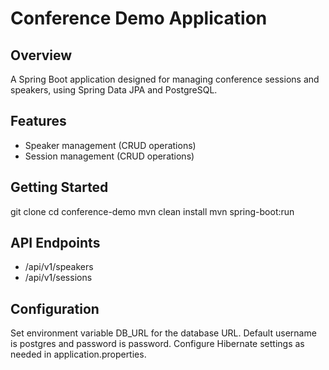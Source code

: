 # Conference Demo Application

## Overview
A Spring Boot application designed for managing conference sessions and speakers, using Spring Data JPA and PostgreSQL.

## Features
- Speaker management (CRUD operations)
- Session management (CRUD operations)

## Getting Started
git clone
cd conference-demo
mvn clean install
mvn spring-boot:run

## API Endpoints
- /api/v1/speakers
- /api/v1/sessions

## Configuration
Set environment variable DB_URL for the database URL. Default username is postgres and password is password. Configure Hibernate settings as needed in application.properties.
